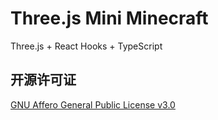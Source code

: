 # Three.js Mini Minecraft

Three.js + React Hooks + TypeScript

## 开源许可证

[GNU Affero General Public License v3.0](https://choosealicense.com/licenses/agpl-3.0)